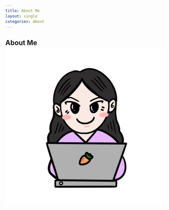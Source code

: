 ```yaml
---
title: About Me
layout: single
categories: About
---
```


## About Me![인장2](../images/2022-03-09-Intro/인장2-16468345859103.png)
